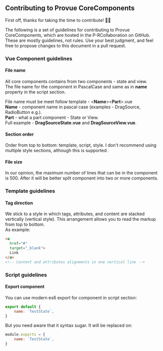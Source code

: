## Contributing to Provue CoreComponents

First off, thanks for taking the time to contribute! 🎉🎉

The following is a set of guidelines for contributing to Provue CoreComponents, which are hosted in the P-RCollaboration on GitHub.  
These are mostly guidelines, not rules. Use your best judgment, and feel free to propose changes to this document in a pull request.  

### Vue Component guidelines

#### File name
All core components contains from two components - state and view.  
The file name for the component in PascalCase and same as in **name** property in the script section.  
  
File name must be meet follow template - \<**Name**\>\<**Part**\>.vue  
**Name** - component name in pascal case (examples - DragSource, RadioButton e.g.).  
**Part** - what a part component - State or View.  
Full example - **DragSourceState.vue** and **DragSourceView.vue**.

#### Section order
Order from top to bottom: template, script, style.
I don't recommend using multiple style sections, although this is supported.  
#### File size
In our opinion, the maximum number of lines that can be in the component is 500. After it will be better split component into two or more components.

### Template guidelines
#### Tag direction
We stick to a style in which tags, attributes, and content are stacked vertically (vertical style). This arrangement allows you to read the markup from top to bottom.  
As example:
```html
<a
  href="#"
  target="_blank">
  Link
</a>
<!-- Content and attributes alignments in one vertical line -->
```
### Script guidelines
#### Export component
You can use modern es6 export for component in script section:
```js
export default {
    name: `TestState`,
}
```
But you need aware that it syntax sugar. It will be replaced on:
```js
module.exports = {
    name: `TestState`,
}
```
